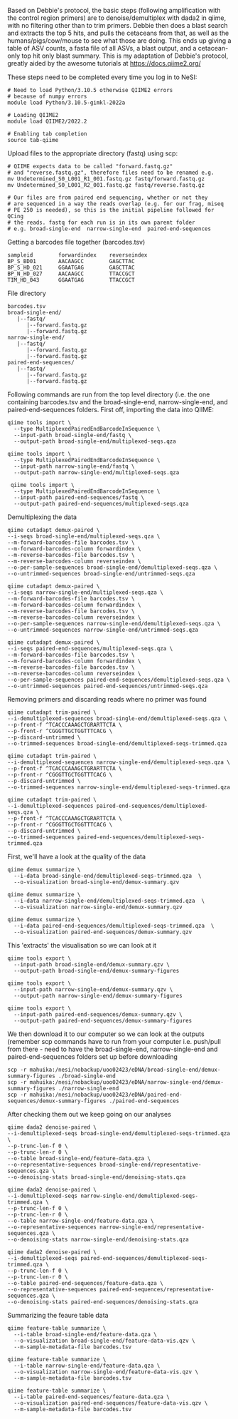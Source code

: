 Based on Debbie's protocol, the basic steps (following amplification with the control region primers) are to denoise/demultiplex with dada2 in qiime, with no filtering other than to trim primers. Debbie then does a blast search and extracts the top 5 hits, and pulls the cetaceans from that, as well as the humans/pigs/cow/mouse to see what those are doing. This ends up giving a table of ASV counts, a fasta file of all ASVs, a blast output, and a cetacean-only top hit only blast summary. This is my adaptation of Debbie's protocol, greatly aided by the awesome tutorials at https://docs.qiime2.org/ 

These steps need to be completed every time you log in to NeSI:
```
# Need to load Python/3.10.5 otherwise QIIME2 errors
# because of numpy errors
module load Python/3.10.5-gimkl-2022a

# Loading QIIME2
module load QIIME2/2022.2

# Enabling tab completion
source tab-qiime
```

Upload files to the appropriate directory (fastq) using scp:
```
# QIIME expects data to be called "forward.fastq.gz" 
# and "reverse.fastq.gz", therefore files need to be renamed e.g.
mv Undetermined_S0_L001_R1_001.fastq.gz fastq/forward.fastq.gz
mv Undetermined_S0_L001_R2_001.fastq.gz fastq/reverse.fastq.gz

# Our files are from paired end sequencing, whether or not they 
# are sequenced in a way the reads overlap (e.g. for our frag, miseq 
# PE 250 is needed), so this is the initial pipeline followed for QCing
# the reads. fastq for each run is in its own parent folder 
# e.g. broad-single-end  narrow-single-end  paired-end-sequences
```

Getting a barcodes file together (barcodes.tsv)
```
sampleid        forwardindex    reverseindex
BP_S_BD01       AACAAGCC        GAGCTTAC
BP_S_HD_021     GGAATGAG        GAGCTTAC
BP_N_HD_027     AACAAGCC        TTACCGCT
TIM_HD_043      GGAATGAG        TTACCGCT
```

File directory
```
barcodes.tsv
broad-single-end/
   |--fastq/
      |--forward.fastq.gz
      |--forward.fastq.gz
narrow-single-end/
   |--fastq/
      |--forward.fastq.gz
      |--forward.fastq.gz
paired-end-sequences/
   |--fastq/
      |--forward.fastq.gz
      |--forward.fastq.gz
```

Following commands are run from the top level directory (i.e. the one containing barcodes.tsv and the broad-single-end, narrow-single-end, and paired-end-sequences folders. First off, importing the data into QIIME:
```
qiime tools import \
  --type MultiplexedPairedEndBarcodeInSequence \
  --input-path broad-single-end/fastq \
  --output-path broad-single-end/multiplexed-seqs.qza

qiime tools import \
  --type MultiplexedPairedEndBarcodeInSequence \
  --input-path narrow-single-end/fastq \
  --output-path narrow-single-end/multiplexed-seqs.qza
  
 qiime tools import \
  --type MultiplexedPairedEndBarcodeInSequence \
  --input-path paired-end-sequences/fastq \
  --output-path paired-end-sequences/multiplexed-seqs.qza
```

Demultiplexing the data
```
qiime cutadapt demux-paired \
--i-seqs broad-single-end/multiplexed-seqs.qza \
--m-forward-barcodes-file barcodes.tsv \
--m-forward-barcodes-column forwardindex \
--m-reverse-barcodes-file barcodes.tsv \
--m-reverse-barcodes-column reverseindex \
--o-per-sample-sequences broad-single-end/demultiplexed-seqs.qza \
--o-untrimmed-sequences broad-single-end/untrimmed-seqs.qza

qiime cutadapt demux-paired \
--i-seqs narrow-single-end/multiplexed-seqs.qza \
--m-forward-barcodes-file barcodes.tsv \
--m-forward-barcodes-column forwardindex \
--m-reverse-barcodes-file barcodes.tsv \
--m-reverse-barcodes-column reverseindex \
--o-per-sample-sequences narrow-single-end/demultiplexed-seqs.qza \
--o-untrimmed-sequences narrow-single-end/untrimmed-seqs.qza

qiime cutadapt demux-paired \
--i-seqs paired-end-sequences/multiplexed-seqs.qza \
--m-forward-barcodes-file barcodes.tsv \
--m-forward-barcodes-column forwardindex \
--m-reverse-barcodes-file barcodes.tsv \
--m-reverse-barcodes-column reverseindex \
--o-per-sample-sequences paired-end-sequences/demultiplexed-seqs.qza \
--o-untrimmed-sequences paired-end-sequences/untrimmed-seqs.qza
```

Removing primers and discarding reads where no primer was found
```
qiime cutadapt trim-paired \
--i-demultiplexed-sequences broad-single-end/demultiplexed-seqs.qza \
--p-front-f ^TCACCCAAAGCTGRARTTCTA \
--p-front-r ^CGGGTTGCTGGTTTCACG \
--p-discard-untrimmed \
--o-trimmed-sequences broad-single-end/demultiplexed-seqs-trimmed.qza

qiime cutadapt trim-paired \
--i-demultiplexed-sequences narrow-single-end/demultiplexed-seqs.qza \
--p-front-f ^TCACCCAAAGCTGRARTTCTA \
--p-front-r ^CGGGTTGCTGGTTTCACG \
--p-discard-untrimmed \
--o-trimmed-sequences narrow-single-end/demultiplexed-seqs-trimmed.qza

qiime cutadapt trim-paired \
--i-demultiplexed-sequences paired-end-sequences/demultiplexed-seqs.qza \
--p-front-f ^TCACCCAAAGCTGRARTTCTA \
--p-front-r ^CGGGTTGCTGGTTTCACG \
--p-discard-untrimmed \
--o-trimmed-sequences paired-end-sequences/demultiplexed-seqs-trimmed.qza
```

First, we'll have a look at the quality of the data
```
qiime demux summarize \
  --i-data broad-single-end/demultiplexed-seqs-trimmed.qza  \
  --o-visualization broad-single-end/demux-summary.qzv

qiime demux summarize \
  --i-data narrow-single-end/demultiplexed-seqs-trimmed.qza  \
  --o-visualization narrow-single-end/demux-summary.qzv
  
qiime demux summarize \
  --i-data paired-end-sequences/demultiplexed-seqs-trimmed.qza  \
  --o-visualization paired-end-sequences/demux-summary.qzv
```

This 'extracts' the visualisation so we can look at it
```
qiime tools export \
  --input-path broad-single-end/demux-summary.qzv \
  --output-path broad-single-end/demux-summary-figures

qiime tools export \
  --input-path narrow-single-end/demux-summary.qzv \
  --output-path narrow-single-end/demux-summary-figures
  
qiime tools export \
  --input-path paired-end-sequences/demux-summary.qzv \
  --output-path paired-end-sequences/demux-summary-figures
```

We then download it to our computer so we can look at the outputs (remember scp commands have to run from your computer i.e. push/pull from there - need to have the broad-single-end, narrow-single-end and  paired-end-sequences folders set up before downloading
```
scp -r mahuika:/nesi/nobackup/uoo02423/eDNA/broad-single-end/demux-summary-figures ./broad-single-end
scp -r mahuika:/nesi/nobackup/uoo02423/eDNA/narrow-single-end/demux-summary-figures ./narrow-single-end
scp -r mahuika:/nesi/nobackup/uoo02423/eDNA/paired-end-sequences/demux-summary-figures ./paired-end-sequences
```

After checking them out we keep going on our analyses
```
qiime dada2 denoise-paired \
--i-demultiplexed-seqs broad-single-end/demultiplexed-seqs-trimmed.qza \
--p-trunc-len-f 0 \
--p-trunc-len-r 0 \
--o-table broad-single-end/feature-data.qza \
--o-representative-sequences broad-single-end/representative-sequences.qza \
--o-denoising-stats broad-single-end/denoising-stats.qza

qiime dada2 denoise-paired \
--i-demultiplexed-seqs narrow-single-end/demultiplexed-seqs-trimmed.qza \
--p-trunc-len-f 0 \
--p-trunc-len-r 0 \
--o-table narrow-single-end/feature-data.qza \
--o-representative-sequences narrow-single-end/representative-sequences.qza \
--o-denoising-stats narrow-single-end/denoising-stats.qza

qiime dada2 denoise-paired \
--i-demultiplexed-seqs paired-end-sequences/demultiplexed-seqs-trimmed.qza \
--p-trunc-len-f 0 \
--p-trunc-len-r 0 \
--o-table paired-end-sequences/feature-data.qza \
--o-representative-sequences paired-end-sequences/representative-sequences.qza \
--o-denoising-stats paired-end-sequences/denoising-stats.qza
```

Summarizing the feaure table data
```
qiime feature-table summarize \
  --i-table broad-single-end/feature-data.qza \
  --o-visualization broad-single-end/feature-data-vis.qzv \
  --m-sample-metadata-file barcodes.tsv 

qiime feature-table summarize \
  --i-table narrow-single-end/feature-data.qza \
  --o-visualization narrow-single-end/feature-data-vis.qzv \
  --m-sample-metadata-file barcodes.tsv 
  
qiime feature-table summarize \
  --i-table paired-end-sequences/feature-data.qza \
  --o-visualization paired-end-sequences/feature-data-vis.qzv \
  --m-sample-metadata-file barcodes.tsv   
```
